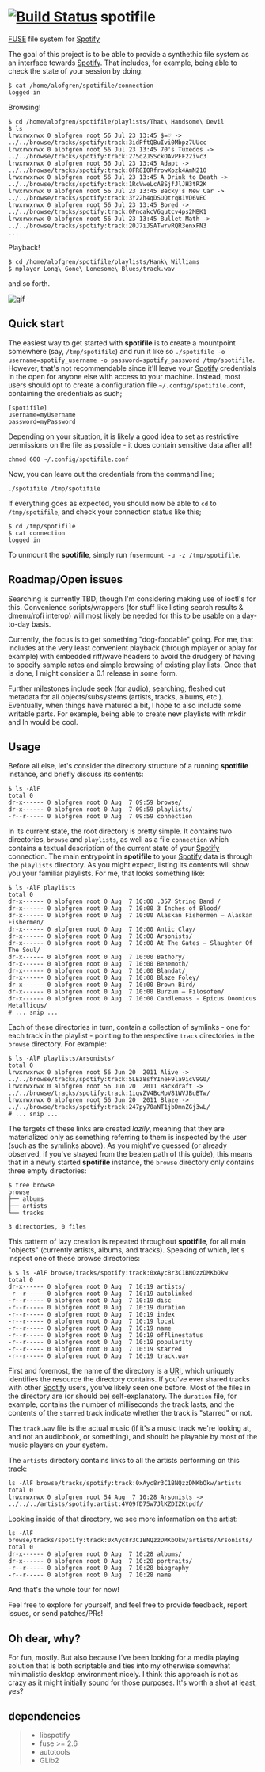 [![Build Status](https://travis-ci.org/catharsis/spotifile.svg?branch=master)](https://travis-ci.org/catharsis/spotifile)
spotifile 
=========

[FUSE](http://fuse.sourceforge.net/) file system for [Spotify](https://www.spotify.com)

The goal of this project is to be able to provide a synthethic file system
as an interface towards [Spotify](https://www.spotify.com). That includes, for example, being able
to check the state of your session by doing:

    $ cat /home/alofgren/spotifile/connection
    logged in

Browsing!

    $ cd /home/alofgren/spotifile/playlists/That\ Handsome\ Devil
    $ ls
    lrwxrwxrwx 0 alofgren root 56 Jul 23 13:45 $=♡ -> ../../browse/tracks/spotify:track:3idPftQBuIvi0Mbpz7UUcc
    lrwxrwxrwx 0 alofgren root 56 Jul 23 13:45 70's Tuxedos -> ../../browse/tracks/spotify:track:275q2JSSckOAvPFF22ivc3
    lrwxrwxrwx 0 alofgren root 56 Jul 23 13:45 Adapt -> ../../browse/tracks/spotify:track:0FR8IORfrowXozk4AmN210
    lrwxrwxrwx 0 alofgren root 56 Jul 23 13:45 A Drink to Death -> ../../browse/tracks/spotify:track:1RcVweLcA8SjfJlJH3tR2K
    lrwxrwxrwx 0 alofgren root 56 Jul 23 13:45 Becky's New Car -> ../../browse/tracks/spotify:track:3Y22h4qDSUQtrqB1VD6VEC
    lrwxrwxrwx 0 alofgren root 56 Jul 23 13:45 Bored -> ../../browse/tracks/spotify:track:0PncakcV6gutcv4ps2MBK1
    lrwxrwxrwx 0 alofgren root 56 Jul 23 13:45 Bullet Math -> ../../browse/tracks/spotify:track:20J7iJSATwrvRQR3enxFN3
    ...
    
Playback!

    $ cd /home/alofgren/spotifile/playlists/Hank\ Williams
    $ mplayer Long\ Gone\ Lonesome\ Blues/track.wav                   


and so forth.

![gif](http://i.imgur.com/jP91r79.gif)

## Quick start
The easiest way to get started with **spotifile** is to create a mountpoint somewhere (say, `/tmp/spotifile`) and run it like so `./spotifile -o username=spotify_username -o password=spotify_password /tmp/spotifile`. However, that's not recommendable since it'll leave your [Spotify](https://www.spotify.com) credentials in the open for anyone else with access to your machine. Instead, most users should opt to create a configuration file `~/.config/spotifile.conf`, containing the credentials as such;

    [spotifile]
    username=myUsername
    password=myPassword
Depending on your situation, it is likely a good idea to set as restrictive permissions on the file as possible - it does contain sensitive data after all!

    chmod 600 ~/.config/spotifile.conf

Now, you can leave out the credentials from the command line;

    ./spotifile /tmp/spotifile

If everything goes as expected, you should now be able to `cd` to `/tmp/spotifile`, and check your connection status like this;

    $ cd /tmp/spotifile
    $ cat connection
    logged in

To unmount the **spotifile**, simply run `fusermount -u -z /tmp/spotifile`.

## Roadmap/Open issues
Searching is currently TBD; though I'm considering making use of ioctl's for this.
Convenience scripts/wrappers (for stuff like listing search results & dmenu/rofi interop) will most likely be needed for this to be usable on a day-to-day basis.

Currently, the focus is to get something "dog-foodable" going. For me, that includes at the very least convenient playback (through mplayer or aplay for example) with embedded riff/wave headers to avoid the drudgery of having to specify sample rates and simple browsing of existing play lists. Once that is done, I might consider a 0.1 release in some form. 

Further milestones include seek (for audio), searching, fleshed out metadata for all objects/subsystems (artists, tracks, albums, etc.). Eventually, when things have matured a bit, I hope to also include some writable parts. For example, being able to create new playlists with mkdir and ln would be cool. 

## Usage
Before all else, let's consider the directory structure of a running **spotifile** instance, and briefly discuss its contents:
    
    $ ls -AlF
    total 0
    dr-x------ 0 alofgren root 0 Aug  7 09:59 browse/
    dr-x------ 0 alofgren root 0 Aug  7 09:59 playlists/
    -r--r----- 0 alofgren root 0 Aug  7 09:59 connection


In its current state, the root directory is pretty simple. It contains two directories, `browse` and `playlists`, as well as a file `connection` which contains a textual description of the current state of your [Spotify](https://www.spotify.com) connection. The main entrypoint in **spotifile** to your [Spotify](https://www.spotify.com) data is through the `playlists` directory. As you might expect, listing its contents will show you your familiar playlists. For me, that looks something like:

    $ ls -AlF playlists
    total 0
    dr-x------ 0 alofgren root 0 Aug  7 10:00 .357 String Band /
    dr-x------ 0 alofgren root 0 Aug  7 10:00 3 Inches of Blood/
    dr-x------ 0 alofgren root 0 Aug  7 10:00 Alaskan Fishermen – Alaskan Fishermen/
    dr-x------ 0 alofgren root 0 Aug  7 10:00 Antic Clay/
    dr-x------ 0 alofgren root 0 Aug  7 10:00 Arsonists/
    dr-x------ 0 alofgren root 0 Aug  7 10:00 At The Gates — Slaughter Of The Soul/
    dr-x------ 0 alofgren root 0 Aug  7 10:00 Bathory/
    dr-x------ 0 alofgren root 0 Aug  7 10:00 Behemoth/
    dr-x------ 0 alofgren root 0 Aug  7 10:00 Blandat/
    dr-x------ 0 alofgren root 0 Aug  7 10:00 Blaze Foley/
    dr-x------ 0 alofgren root 0 Aug  7 10:00 Brown Bird/
    dr-x------ 0 alofgren root 0 Aug  7 10:00 Burzum — Filosofem/
    dr-x------ 0 alofgren root 0 Aug  7 10:00 Candlemass - Epicus Doomicus Metallicus/
    # ... snip ...

Each of these directories in turn, contain a collection of symlinks - one for each track in the playlist - pointing to the respective `track` directories in the `browse` directory. For example:

    $ ls -AlF playlists/Arsonists/
    total 0
    lrwxrwxrwx 0 alofgren root 56 Jun 20  2011 Alive -> ../../browse/tracks/spotify:track:5LEz8sfYIneF9la9icV9G0/
    lrwxrwxrwx 0 alofgren root 56 Jun 20  2011 Backdraft -> ../../browse/tracks/spotify:track:1iqvZV4BcMpV81WVJBuBTw/
    lrwxrwxrwx 0 alofgren root 56 Jun 20  2011 Blaze -> ../../browse/tracks/spotify:track:247py70aNT1jbDmnZGj3wL/
    # ... snip ...

The targets of these links are created *lazily*, meaning that they are materialized only as something referring to them is inspected by the user (such as the symlinks above). As you might've guessed (or already observed, if you've strayed from the beaten path of this guide), this means that in a newly started **spotifile** instance, the `browse` directory only contains three empty directories:

    $ tree browse
    browse
    ├── albums
    ├── artists
    └── tracks
    
    3 directories, 0 files

This pattern of lazy creation is repeated throughout **spotifile**, for all main "objects" (currently artists, albums, and tracks). Speaking of which, let's inspect one of these browse directories:

    $ $ ls -AlF browse/tracks/spotify:track:0xAyc8r3C1BNQzzDMKbOkw
    total 0
    dr-x------ 0 alofgren root 0 Aug  7 10:19 artists/
    -r--r----- 0 alofgren root 0 Aug  7 10:19 autolinked
    -r--r----- 0 alofgren root 0 Aug  7 10:19 disc
    -r--r----- 0 alofgren root 0 Aug  7 10:19 duration
    -r--r----- 0 alofgren root 0 Aug  7 10:19 index
    -r--r----- 0 alofgren root 0 Aug  7 10:19 local
    -r--r----- 0 alofgren root 0 Aug  7 10:19 name
    -r--r----- 0 alofgren root 0 Aug  7 10:19 offlinestatus
    -r--r----- 0 alofgren root 0 Aug  7 10:19 popularity
    -r--r----- 0 alofgren root 0 Aug  7 10:19 starred
    -r--r----- 0 alofgren root 0 Aug  7 10:19 track.wav

First and foremost, the name of the directory is a [URI](https://en.wikipedia.org/wiki/Uniform_resource_identifier), which uniquely identifies the resource the directory contains. If you've ever shared tracks with other [Spotify](https://www.spotify.com) users, you've likely seen one before. Most of the files in the directory are (or should be) self-explanatory. The `duration` file, for example, contains the number of milliseconds the track lasts, and the contents of the `starred` track indicate whether the track is "starred" or not.

The `track.wav` file is the actual music (if it's a music track we're looking at, and not an audiobook, or something), and should be playable by most of the music players on your system.

The `artists` directory contains links to all the artists performing on this track:

    ls -AlF browse/tracks/spotify:track:0xAyc8r3C1BNQzzDMKbOkw/artists
    total 0
    lrwxrwxrwx 0 alofgren root 54 Aug  7 10:28 Arsonists -> ../../../artists/spotify:artist:4VQ9fD75w7JlKZDIZKtpdf/

Looking inside of that directory, we see more information on the artist:

    ls -AlF browse/tracks/spotify:track:0xAyc8r3C1BNQzzDMKbOkw/artists/Arsonists/
    total 0
    dr-x------ 0 alofgren root 0 Aug  7 10:28 albums/
    dr-x------ 0 alofgren root 0 Aug  7 10:28 portraits/
    -r--r----- 0 alofgren root 0 Aug  7 10:28 biography
    -r--r----- 0 alofgren root 0 Aug  7 10:28 name

And that's the whole tour for now! 

Feel free to explore for yourself, and feel free to provide feedback, report issues, or send patches/PRs!

## Oh dear, why?
For fun, mostly. But also because I've been looking for a media playing solution that is both scriptable and ties into my otherwise somewhat minimalistic desktop environment nicely. I think this approach is not as crazy as it might initially sound for those purposes. It's worth a shot at least, yes?

## dependencies
> * libspotify
> * fuse >= 2.6
> * autotools
> * GLib2
